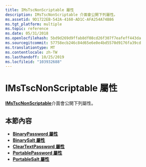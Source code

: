 ```yaml
---
title: IMsTscNonScriptable 屬性
description: IMsTscNonScriptable 介面會公開下列屬性。
ms.assetid: 9D1722EB-542A-4160-AD1C-AFA254A74B86
ms.tgt_platform: multiple
ms.topic: reference
ms.date: 05/31/2018
ms.openlocfilehash: 5bd9d269d9ffab8df08cd26f307f7eafeff443da
ms.sourcegitcommit: 57758ecb246c84d65e6e0e4bd5570d9176fa39cd
ms.translationtype: MT
ms.contentlocale: zh-TW
ms.lasthandoff: 10/25/2019
ms.locfileid: "103932688"
---
```

# <a name="imstscnonscriptable-properties"></a>IMsTscNonScriptable 屬性

[**IMsTscNonScriptable**](imstscnonscriptable-interface.md)介面會公開下列屬性。

## <a name="in-this-section"></a>本節內容

-   [**BinaryPassword 屬性**](imstscnonscriptable-binarypassword.md)
-   [**BinarySalt 屬性**](imstscnonscriptable-binarysalt.md)
-   [**ClearTextPassword 屬性**](imstscnonscriptable-cleartextpassword.md)
-   [**PortablePassword 屬性**](imstscnonscriptable-portablepassword.md)
-   [**PortableSalt 屬性**](imstscnonscriptable-portablesalt.md)

 

 




